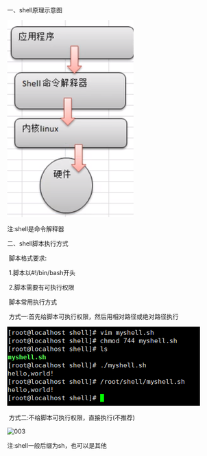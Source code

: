 一、shell原理示意图

![001](001.png)

注:shell是命令解释器

二、shell脚本执行方式

​	脚本格式要求:

​		1.脚本以#!/bin/bash开头

​		2.脚本需要有可执行权限

​	脚本常用执行方式

​		方式一:首先给脚本可执行权限，然后用相对路径或绝对路径执行

![002](002.png)

​		方式二:不给脚本可执行权限，直接执行(不推荐)

![003](003.png)

注:shell一般后缀为sh，也可以是其他

